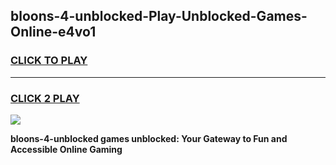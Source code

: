 
## bloons-4-unblocked-Play-Unblocked-Games-Online-e4vo1
<h3>
<a href="https://premium76.site?title=bloons-4-unblocked&ref=25A">CLICK TO PLAY</a></h3>
<hr>

<h3>
<a href="https://premium76.site?title=bloons-4-unblocked&ref=25A">CLICK 2 PLAY</a>
  
</h3>

<a href="https://premium76.site?title=bloons-4-unblocked&ref=25A"><img src="https://clearcache.store/games.png"></a>


**bloons-4-unblocked games unblocked: Your Gateway to Fun and Accessible Online Gaming**

